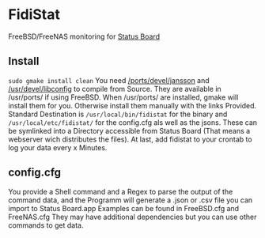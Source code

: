 FidiStat
========

FreeBSD/FreeNAS monitoring for [Status Board](http://www.panic.com/statusboard/)

Install
------
<code>sudo gmake install clean</code>
You need [/ports/devel/jansson](http://www.digip.org/jansson/) and [/usr/devel/libconfig](http://www.hyperrealm.com/libconfig/) to compile from Source.
They are available in /usr/ports/ if using FreeBSD.
When /usr/ports/ are installed, gmake will install them for you. Otherwise install them manually with the links Provided.
Standard Destination is <code>/usr/local/bin/fidistat</code> for the binary and <code>/usr/local/etc/fidistat/</code> for the config.cfg als well as the jsons.
These can be symlinked into a Directory accessible from Status Board (That means a webserver wich distributes the files).
At last, add fidistat to your crontab to log your data every x Minutes.


config.cfg
----------
You provide a Shell command and a Regex to parse the output of the command data, and the Programm will generate a .json or .csv file 
you can import to Status Board.app
Examples can be found in FreeBSD.cfg and FreeNAS.cfg
They may have additional dependencies but you can use other commands to get data.

